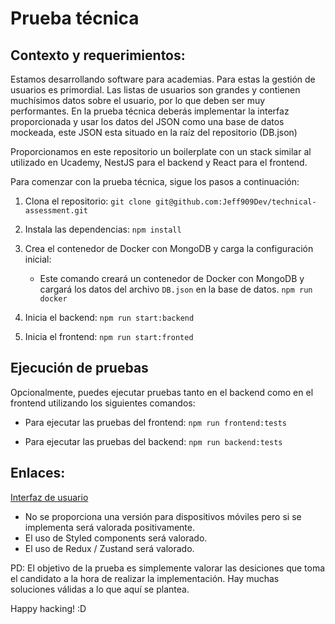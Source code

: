 # Prueba técnica

## Contexto y requerimientos:

Estamos desarrollando software para academias. Para estas la gestión de usuarios es primordial.
Las listas de usuarios son grandes y contienen muchísimos datos sobre el usuario,
por lo que deben ser muy performantes. En la prueba técnica deberás implementar la interfaz proporcionada y
usar los datos del JSON como una base de datos mockeada, este JSON esta situado en la raíz del repositorio (DB.json)

Proporcionamos en este repositorio un boilerplate con un stack similar al utilizado en Ucademy, NestJS para el backend y React para
el frontend.

Para comenzar con la prueba técnica, sigue los pasos a continuación:

1. Clona el repositorio:
`git clone git@github.com:Jeff909Dev/technical-assessment.git`


2. Instala las dependencias:
`npm install`


3. Crea el contenedor de Docker con MongoDB y carga la configuración inicial:
    - Este comando creará un contenedor de Docker con MongoDB y cargará los datos del archivo `DB.json` en la base de datos.
`npm run docker`

4. Inicia el backend:
`npm run start:backend`


5. Inicia el frontend:
`npm run start:fronted`

## Ejecución de pruebas

Opcionalmente, puedes ejecutar pruebas tanto en el backend como en el frontend utilizando los siguientes comandos:

- Para ejecutar las pruebas del frontend:
`npm run frontend:tests`


- Para ejecutar las pruebas del backend:
`npm run backend:tests`
## Enlaces:

[Interfaz de usuario](https://www.figma.com/file/n7HkjhcVD6dZISm9fu5FNG/Prueba-T%C3%A9cnica?node-id=0%3A1)

- No se proporciona una versión para dispositivos móviles pero si se implementa será valorada positivamente.
- El uso de Styled components será valorado.
- El uso de Redux / Zustand será valorado.


PD: El objetivo de la prueba es simplemente valorar las desiciones que toma el candidato a la hora de realizar la implementación. Hay muchas soluciones válidas a lo que aquí se plantea.

Happy hacking! 
:D

